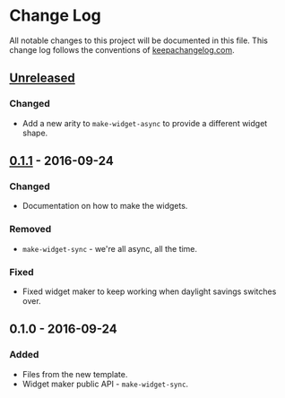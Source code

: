 # Change Log
All notable changes to this project will be documented in this file. This change log follows the conventions of [keepachangelog.com](http://keepachangelog.com/).

## [Unreleased]
### Changed
- Add a new arity to `make-widget-async` to provide a different widget shape.

## [0.1.1] - 2016-09-24
### Changed
- Documentation on how to make the widgets.

### Removed
- `make-widget-sync` - we're all async, all the time.

### Fixed
- Fixed widget maker to keep working when daylight savings switches over.

## 0.1.0 - 2016-09-24
### Added
- Files from the new template.
- Widget maker public API - `make-widget-sync`.

[Unreleased]: https://github.com/your-name/data-fetcher/compare/0.1.1...HEAD
[0.1.1]: https://github.com/your-name/data-fetcher/compare/0.1.0...0.1.1
